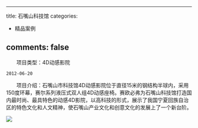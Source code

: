 
---
title: 石嘴山科技馆
categories:
- 精品案例

comments: false
---

　　项目类型：4D动感影院

    2012-06-20
  　　项目介绍：石嘴山市科技馆4D动感影院位于直径15米的钢结构半球内，采用150度环幕，赛尔系列液压式双人组4D动感座椅。赛欧必弗为石嘴山科技馆打造国内最时尚、最具特色的动感4D影院，以高科技的形式，展示了我国宁夏回族自治区的特色文化和人文精神，使石嘴山产业文化和创意文化的发展上了一个新台阶。


<img src="/css/images/anli/info8.jpg">

